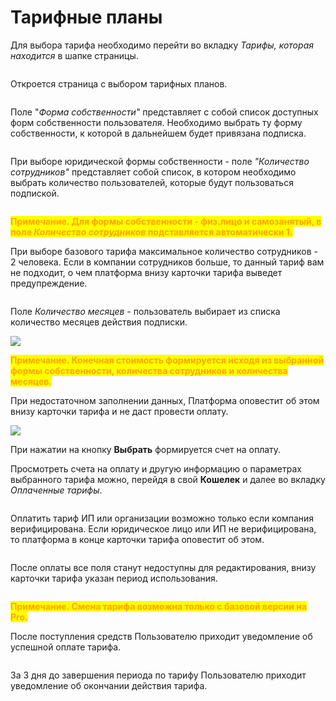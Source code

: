 # Тарифные планы

Для выбора тарифа необходимо перейти во вкладку _Тарифы, которая находится_ в шапке страницы.

<figure><img src="gitbook/assets/image (968).png" alt=""><figcaption></figcaption></figure>

Откроется страница с выбором тарифных планов.

<figure><img src="gitbook/assets/image (410).png" alt=""><figcaption></figcaption></figure>

Поле "_Форма собственности"_ представляет с собой список доступных форм собственности пользователя. Необходимо выбрать ту форму собственности, к которой в дальнейшем будет привязана подписка.

<figure><img src="gitbook/assets/image (411).png" alt=""><figcaption></figcaption></figure>

При выборе юридической формы собственности - поле _"Количество сотрудников"_ представляет собой список, в котором необходимо выбрать количество пользователей, которые будут пользоваться подпиской.

<figure><img src="gitbook/assets/image (412).png" alt=""><figcaption></figcaption></figure>

<mark style="color:orange;">**Примечание. Для формы собственности - физ.лицо и самозанятый, в поле**</mark><mark style="color:orange;">**&#x20;**</mark>_<mark style="color:orange;">**Количество сотрудников**</mark>_<mark style="color:orange;">**&#x20;**</mark><mark style="color:orange;">**подставляется автоматически 1.**</mark>

При выборе базового тарифа максимальное количество сотрудников - 2 человека. Если в компании сотрудников больше, то данный тариф вам не подходит, о чем платформа внизу карточки тарифа выведет предупреждение.

<figure><img src="gitbook/assets/image (413).png" alt=""><figcaption></figcaption></figure>

Поле _Количество месяцев_ - пользователь выбирает из списка количество месяцев действия подписк&#x438;_._

![](<gitbook/assets/image (789).png>)

<mark style="color:orange;">**Примечание. Конечная стоимость формируется исходя из выбранной формы собственности, количества сотрудников и количества месяцев.**</mark>

При недостаточном заполнении данных, Платформа оповестит об этом внизу карточки тарифа и не даст провести оплату.

![](<gitbook/assets/image (732).png>)

При нажатии на кнопку **Выбрать** формируется счет на оплату.

Просмотреть счета на оплату и другую информацию о параметрах выбранного тарифа можно, перейдя в свой **Кошелек** и далее во вкладку _Оплаченные тарифы_.

<figure><img src="gitbook/assets/image (416).png" alt=""><figcaption></figcaption></figure>

Оплатить тариф ИП или организации возможно только если компания верифицирована. Если юридическое лицо или ИП не верифицирована, то платформа в конце карточки тарифа оповестит об этом.

<figure><img src="gitbook/assets/image (414).png" alt=""><figcaption></figcaption></figure>

После оплаты все поля станут недоступны для редактирования, внизу карточки тарифа указан период использования.&#x20;

<figure><img src="gitbook/assets/image (415).png" alt=""><figcaption></figcaption></figure>

<mark style="color:orange;">**Примечание. Смена тарифа возможна только с базовой версии на Pro.**</mark>&#x20;

После поступления средств Пользователю приходит уведомление об успешной оплате тарифа.

<figure><img src="gitbook/assets/image (417).png" alt=""><figcaption></figcaption></figure>

За 3 дня до завершения периода по тарифу Пользователю приходит уведомление об окончании действия тарифа.

<figure><img src="gitbook/assets/image (1781).png" alt=""><figcaption></figcaption></figure>
